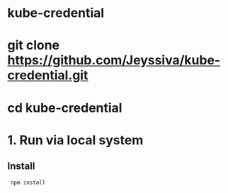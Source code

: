 # kube-credential

# git clone https://github.com/Jeyssiva/kube-credential.git
# cd kube-credential
# 1. Run via local system
##	Install
     npm install
